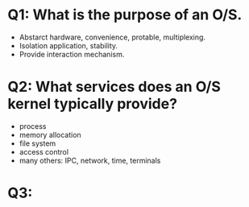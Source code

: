 # Q1: What is the purpose of an O/S.
- Abstarct hardware, convenience, protable, multiplexing.
- Isolation application, stability.
- Provide interaction mechanism.
# Q2: What services does an O/S kernel typically provide?
- process
- memory allocation
- file system
- access control
- many others: IPC, network, time, terminals
# Q3: